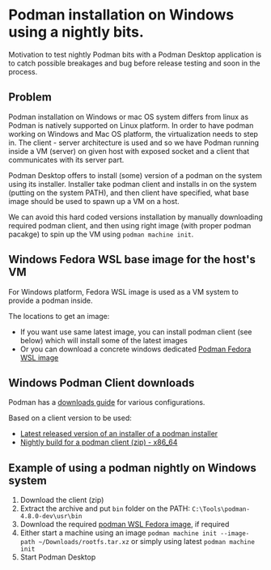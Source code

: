 # Podman installation on Windows using a nightly bits.
Motivation to test nightly Podman bits with a Podman Desktop application is to catch possible breakages and bug before release testing and soon in the process.

## Problem

Podman installation on Windows or mac OS system differs from linux as Podman is natively supported on Linux platform. In order to have podman working on Windows and Mac OS platform, the virtualization needs to step in. The client - server architecture is used and so we have Podman running inside a VM (server) on given host with exposed socket and a client that communicates with its server part. 

Podman Desktop offers to install (some) version of a podman on the system using its installer. Installer take podman client and installs in on the system (putting on the system PATH), and then client have specified, what base image should be used to spawn up a VM on a host.

We can avoid this hard coded versions installation by manually downloading required podman client, and then using right image (with proper podman pacakge) to spin up the VM using `podman machine init`.

## Windows Fedora WSL base image for the host's VM

For Windows platform, Fedora WSL image is used as a VM system to provide a podman inside.

The locations to get an image: 
* If you want use same latest image, you can install podman client (see below) which will install some of the latest images
* Or you can download a concrete windows dedicated [Podman Fedora WSL image](https://github.com/containers/podman-wsl-fedora/releases)

## Windows Podman Client downloads

Podman has a [downloads guide](https://github.com/containers/podman/blob/main/DOWNLOADS.md) for various configurations.

Based on a client version to be used:
* [Latest released version of an installer of a podman installer](https://github.com/containers/podman/releases)
* [Nightly build for a podman client (zip) - x86_64](https://api.cirrus-ci.com/v1/artifact/github/containers/podman/Artifacts/binary/podman-remote-release-windows_amd64.zip)

## Example of using a podman nightly on Windows system
1. Download the client (zip)
2. Extract the archive and put `bin` folder on the PATH: `C:\Tools\podman-4.8.0-dev\usr\bin`
3. Download the required [podman WSL Fedora image](https://github.com/containers/podman-wsl-fedora/releases), if required
4. Either start a machine using an image `podman machine init --image-path ~/Downloads/rootfs.tar.xz` or simply using latest `podman machine init`
5. Start Podman Desktop